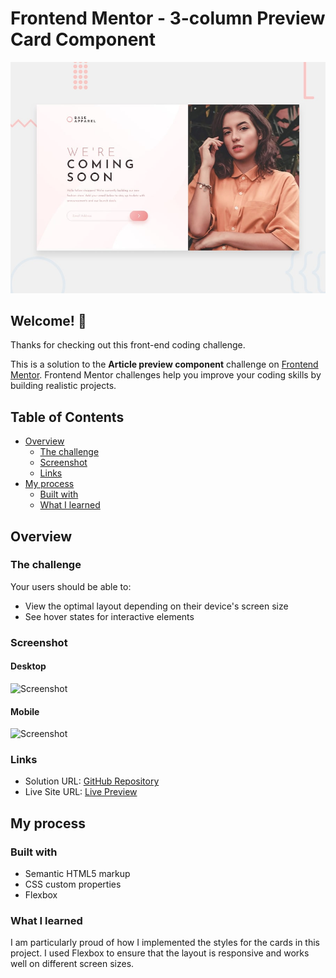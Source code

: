 # Frontend Mentor - 3-column Preview Card Component

![Design preview for the 3-column preview card component coding challenge](./design/desktop-preview.jpg)

## Welcome! 👋

Thanks for checking out this front-end coding challenge.

This is a solution to the **Article preview component** challenge on [Frontend Mentor](https://www.frontendmentor.io). Frontend Mentor challenges help you improve your coding skills by building realistic projects.

## Table of Contents

- [Overview](#overview)
  - [The challenge](#the-challenge)
  - [Screenshot](#screenshot)
  - [Links](#links)
- [My process](#my-process)
  - [Built with](#built-with)
  - [What I learned](#what-i-learned)

## Overview

### The challenge

Your users should be able to:

- View the optimal layout depending on their device's screen size
- See hover states for interactive elements

### Screenshot

#### Desktop
![Screenshot](./assets/scressnshots/Desktop.png)

#### Mobile
![Screenshot](./assets/scressnshots/Mobile.png)

### Links

- Solution URL: [GitHub Repository](https://github.com/harisdev-netizen/base-apparel-coming-soon-page)
- Live Site URL: [Live Preview](https://base-apparel-hype.netlify.app/)

## My process

### Built with

- Semantic HTML5 markup
- CSS custom properties
- Flexbox

### What I learned

I am particularly proud of how I implemented the styles for the cards in this project. I used Flexbox to ensure that the layout is responsive and works well on different screen sizes.
